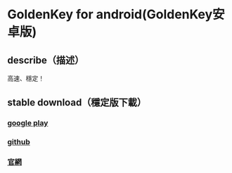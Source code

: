 # GoldenKey for android(GoldenKey安卓版)

## describe（描述）
高速、穩定！
## stable download（穩定版下載）
### [google play](https://play.google.com/store/apps/details?id=com.goldenkey.net)
### [github](https://github.com/safasti/goldenkey-android/raw/master/binaries/gkey-4.1.5.apk)
### [官網](https://www.safasti.vip/download/gkey-4.1.5.apk)

